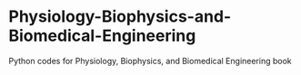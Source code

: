 # Physiology-Biophysics-and-Biomedical-Engineering
Python codes for Physiology, Biophysics, and Biomedical Engineering book
